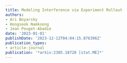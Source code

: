 ```yaml
---
title: Modeling Interference via Experiment Rollout
authors:
- Ari Boyarsky
- Hongseok Namkoong
- Jean Pouget-Abadie
date: '2023-01-01'
publishDate: '2023-12-12T04:04:15.876396Z'
publication_types:
- article-journal
publication: '*arXiv:2305.10728 [stat.ME]*'
---
```


